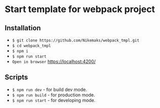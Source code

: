 # Start template for webpack project
## Installation
* `$ git clone https://github.com/Nikemaks/webpack_tmpl.git`
* `$ cd webpack_tmpl`
* `$ npm i`
* `$ npm run start`
* `Open in browser` [https://localhost:4200/](https://localhost:4200/)

## Scripts

* `$ npm run dev` - for build dev mode.
* `$ npm run build` - for production mode.
* `$ npm run start` - for developing mode.
